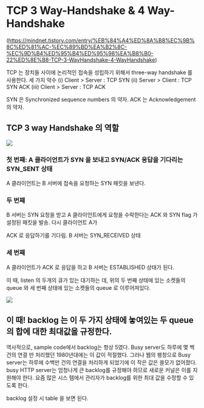 # TCP 3 Way-Handshake & 4 Way-Handshake

(https://mindnet.tistory.com/entry/%EB%84%A4%ED%8A%B8%EC%9B%8C%ED%81%AC-%EC%89%BD%EA%B2%8C-%EC%9D%B4%ED%95%B4%ED%95%98%EA%B8%B0-22%ED%8E%B8-TCP-3-WayHandshake-4-WayHandshake)

TCP 는 장치들 사이에 논리적인 접속을 성립하기 위해서 three-way handshake 를 사용한다.
세 가지 악수
(i) Client > Server : TCP SYN
(ii) Server > Client : TCP SYN ACK
(iii) Client > Server : TCP ACK

SYN 은 Synchronized sequence numbers 의 약자. ACK 는 Acknowledgement 의 약자.

## TCP 3 way Handshake 의 역할

![](https://t1.daumcdn.net/cfile/tistory/225A964D52F1BB6917)

### 첫 번째: A 클라이언트가 SYN 을 보내고 SYN/ACK 응답을 기다리는 SYN_SENT 상태
A 클라이언트는 B 서버에 접속을 요청하는 SYN 패킷을 보낸다.

### 두 번째
B 서버는 SYN 요청을 받고 A 클라이언트에게 요청을 수락한다는 ACK 와 SYN flag 가 설정된 패킷을 발송. 다시 클라이언트 A가

ACK 로 응답하기를 기다림. B 서버는 SYN_RECEIVED 상태

### 세 번째
A 클라이언트가 ACK 로 응답을 하고 B 서버는 ESTABLISHED 상태가 된다.

이 때, listen 의 두개의 큐가 있는 대기하는 데, 위의 두 번째 상태에 있는 소켓들의 queue 와 세 번째 상태에 있는 소켓들의 queue 로 이루어져있다.

![](https://www.ibm.com/support/pages/system/files/support/isg/isgtech.nsf/0/821df190232c8ede852580440069c8a5/Content/1.3448.jpg)

## 이 때! backlog 는 이 두 가지 상태에 놓여있는 두 queue 의 합에 대한 최대값을 규정한다.

역사적으로, sample code에서 backlog는 항상 5였다. Busy server도 하루에 몇 백 건의 연결 만 처리했던 1980년대에는 이 값이 적절했다. 그러나 웹의 팽창으로 Busy server는 하루에 수백만 건의 연결을 처리하게 되었기에 이 작은 값은 쓸모가 없어졌다. busy HTTP server는 엄청나게 큰 backlog를 규정해야 하므로 새로운 커널은 이를 지원해야 한다. 요즘 많은 시스 템에서 관리자가 backlog를 위한 최대 값을 수정할 수 있도록 한다.

backlog 설정 시 table 을 보면 된다.